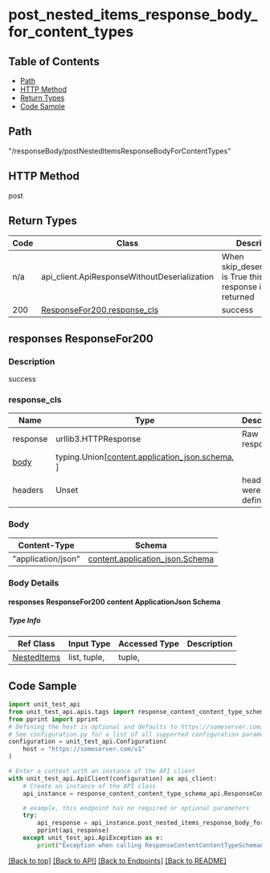 <a name="postnesteditemsresponsebodyforcontenttypes"></a>
# **post_nested_items_response_body_for_content_types**

## Table of Contents
- [Path](#path)
- [HTTP Method](#http-method)
- [Return Types](#return-types)
- [Code Sample](#code-sample)

## Path
"/responseBody/postNestedItemsResponseBodyForContentTypes"

## HTTP Method
post

## Return Types

Code | Class | Description
------------- | ------------- | -------------
n/a | api_client.ApiResponseWithoutDeserialization | When skip_deserialization is True this response is returned
200 | [ResponseFor200.response_cls](#response_200response_cls) | success

## responses ResponseFor200

### Description
success

### response_cls
Name | Type | Description  | Notes
------------- | ------------- | ------------- | -------------
response | urllib3.HTTPResponse | Raw response |
[body](#body) | typing.Union[[content.application_json.schema](#responses-responsefor200-content-applicationjson-schema), ] |  |
headers | Unset | headers were not defined |

### Body
Content-Type | Schema
------------ | -------
"application/json" | [content.application_json.Schema](#responses-responsefor200-content-applicationjson-schema)

### Body Details
#### responses ResponseFor200 content ApplicationJson Schema

##### Type Info
Ref Class | Input Type | Accessed Type | Description
--------- | ---------- | ------------- | ------------
[NestedItems](../../components/schemas/nested_items.md#nested_items) | list, tuple,  | tuple,  |

## Code Sample

```python
import unit_test_api
from unit_test_api.apis.tags import response_content_content_type_schema_api
from pprint import pprint
# Defining the host is optional and defaults to https://someserver.com/v1
# See configuration.py for a list of all supported configuration parameters.
configuration = unit_test_api.Configuration(
    host = "https://someserver.com/v1"
)

# Enter a context with an instance of the API client
with unit_test_api.ApiClient(configuration) as api_client:
    # Create an instance of the API class
    api_instance = response_content_content_type_schema_api.ResponseContentContentTypeSchemaApi(api_client)

    # example, this endpoint has no required or optional parameters
    try:
        api_response = api_instance.post_nested_items_response_body_for_content_types()
        pprint(api_response)
    except unit_test_api.ApiException as e:
        print("Exception when calling ResponseContentContentTypeSchemaApi->post_nested_items_response_body_for_content_types: %s\n" % e)
```

[[Back to top]](#top) [[Back to API]](../ResponseContentContentTypeSchemaApi.md) [[Back to Endpoints]](../../../../README.md#Endpoints) [[Back to README]](../../../../README.md)
